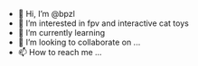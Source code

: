 - 👋 Hi, I’m @bpzl
- 👀 I’m interested in fpv and interactive cat toys
- 🌱 I’m currently learning 
- 💞️ I’m looking to collaborate on ...
- 📫 How to reach me ...

<!---
bpzl/bpzl is a ✨ special ✨ repository because its `README.md` (this file) appears on your GitHub profile.
You can click the Preview link to take a look at your changes.
--->
